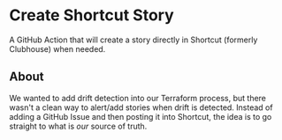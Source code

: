 # Create Shortcut Story

A GitHub Action that will create a story directly in Shortcut (formerly Clubhouse) when needed. 

## About

We wanted to add drift detection into our Terraform process, but there wasn't a clean way to alert/add stories when drift is detected. Instead of adding a GitHub Issue and then posting it into Shortcut, the idea is to go straight to what is _our_ source of truth. 
